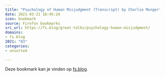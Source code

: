 ```yaml
---
title: "Psychology of Human Misjudgment (Transcript) by Charlie Munger"
date: 2021-03-21 16:45:24
icon: bookmark
source: Firefox bookmarks
src_url: https://fs.blog/great-talks/psychology-human-misjudgment/
domains:
- fs.blog
2021: "03"
categories:
- unsorted

---
```

Deze bookmark kan je vinden op [fs.blog](https://fs.blog/great-talks/psychology-human-misjudgment/).
